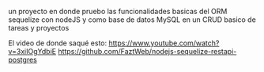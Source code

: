 un proyecto en donde pruebo las funcionalidades basicas del ORM sequelize con nodeJS y como 
base de datos MySQL en un CRUD basico de tareas y proyectos

El video de donde saqué esto: https://www.youtube.com/watch?v=3xiIOgYdbiE
https://github.com/FaztWeb/nodejs-sequelize-restapi-postgres
